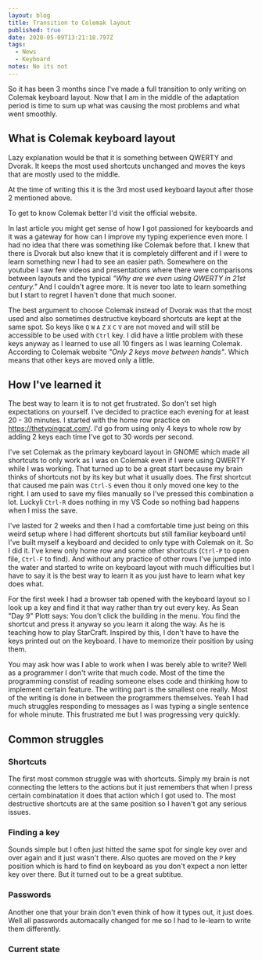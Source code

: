 ```yaml
---
layout: blog
title: Transition to Colemak layout
published: true
date: 2020-05-09T13:21:18.797Z
tags:
  - News
  - Keyboard
notes: No its not
---
```

So it has been 3 months since I've made a full transition to only writing on Colemak keyboard layout. Now that I am in the middle of the adaptation period is time to sum up what was causing the most problems and what went smoothly.

## What is Colemak keyboard layout
Lazy explanation would be that it is something between QWERTY and Dvorak. It keeps the most used shortcuts unchanged and moves the keys that are mostly used to the middle.

At the time of writing this it is the 3rd most used keyboard layout after those 2 mentioned above.

To get to know Colemak better I'd visit the official website.

In last article you might get sense of how I got passioned for keyboards and it was a gateway for how can I improve my typing experience even more. I had no idea that there was something like Colemak before that. I knew that there is Dvorak but also knew that it is completely different and if I were to learn something new I had to see an easier path. Somewhere on the youtube I saw few videos and presentations where there were comparisons between layouts and the typical _"Why are we even using QWERTY in 21st century."_ And I couldn't agree more. It is never too late to learn something but I start to regret I haven't done that much sooner.

The best argument to choose Colemak instead of Dvorak was that the most used and also sometimes destructive keyboard shortcuts are kept at the same spot. So keys like `Q` `W` `A` `Z` `X` `C` `V` are not moved and will still be accessible to be used with `Ctrl` key. I did have a little problem with these keys anyway as I learned to use all 10 fingers as I was learning Colemak. According to Colemak website _"Only 2 keys move between hands"_. Which means that other keys are moved only a little.

## How I've learned it

The best way to learn it is to not get frustrated. So don't set high expectations on yourself. I've decided to practice each evening for at least 20 - 30 minutes. I started with the home row practice on https://thetypingcat.com/. I'd go from using only 4 keys to whole row by adding 2 keys each time I've got to 30 words per second.

I've set Colemak as the primary keyboard layout in GNOME which made all shortcuts to only work as I was on Colemak even if I were using QWERTY while I was working. That turned up to be a great start because my brain thinks of shortcuts not by its key but what it usually does. The first shortcut that caused me pain was `Ctrl-S` even thou it only moved one key to the right. I am used to save my files manually so I've pressed this combination a lot. Luckyli `Ctrl-R` does nothing in my VS Code so nothing bad happens when I miss the save.

I've lasted for 2 weeks and then I had a comfortable time just being on this weird setup where I had different shortcuts but still familiar keyboard until I've built myself a keyboard and decided to only type with Colemak on it. So I did it. I've knew only home row and some other shortcuts (`Ctrl-P` to open file, `Ctrl-F` to find). And without any practice of other rows I've jumped into the water and started to write on keyboard layout with much difficulties but I have to say it is the best way to learn it as you just have to learn what key does what.

For the first week I had a browser tab opened with the keyboard layout so I look up a key and find it that way rather than try out every key. As Sean "Day 9" Plott says: You don't click the building in the menu. You find the shortcut and press it anyway so you learn it along the way. As he is teaching how to play StarCraft. Inspired by this, I don't have to have the keys printed out on the keyboard. I have to memorize their position by using them.

You may ask how was I able to work when I was berely able to write? Well as a programmer I don't write that much code. Most of the time the programming constist of reading someone elses code and thinking how to implement certain feature. The writing part is the smallest one really. Most of the writing is done in between the programmers themselves. Yeah I had much struggles responding to messages as I was typing a single sentence for whole minute. This frustrated me but I was progressing very quickly.

## Common struggles

### Shortcuts

The first most common struggle was with shortcuts. Simply my brain is not connecting the letters to the actions but it just remembers that when I press certain combinatation it does that action which I got used to. The most destructive shortcuts are at the same position so I haven't got any serious issues.

### Finding a key

Sounds simple but I often just hitted the same spot for single key over and over again and it just wasn't there. Also quotes are moved on the `P` key position which is hard to find on keyboard as you don't expect a non letter key over there. But it turned out to be a great subtitue.

### Passwords

Another one that your brain don't even think of how it types out, it just does. Well all passwords automacally changed for me so I had to le-learn to write them differently.

### Current state
